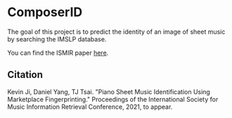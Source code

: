 # ComposerID

The goal of this project is to predict the identity of an image of sheet music by searching the IMSLP database.

You can find the ISMIR paper [here](http://pages.hmc.edu/ttsai/assets/ImprovedSheetID_ismir2021.pdf).

## Citation

Kevin Ji, Daniel Yang, TJ Tsai. "Piano Sheet Music Identification Using Marketplace Fingerprinting." Proceedings of the International Society for Music Information Retrieval Conference, 2021, to appear.


